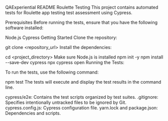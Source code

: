 QAExperiential
README
Roulette Testing
This project contains automated tests for Roulette app testing test assessment using Cypress.

Prerequisites
Before running the tests, ensure that you have the following software installed:

Node.js
Cypress
Getting Started
Clone the repository:

git clone <repository_url>
Install the dependencies:

cd <project_directory> 
Make sure Node.js is installed
npm init -y
npm install --save-dev cypress
npx cypress open
Running the Tests:

To run the tests, use the following command:

npm test
The tests will execute and display the test results in the command line.

cypress/e2e: Contains the test scripts organized by test suites.
.gitignore: Specifies intentionally untracked files to be ignored by Git.
cypress.config.js: Cypress configuration file.
yarn.lock and package.json: Dependencies and scripts.
